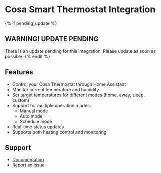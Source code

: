# Cosa Smart Thermostat Integration

{% if pending_update %}
## WARNING! UPDATE PENDING

There is an update pending for this integration. Please update as soon as possible.
{% endif %}

## Features

- Control your Cosa Thermostat through Home Assistant
- Monitor current temperature and humidity
- Set target temperatures for different modes (home, away, sleep, custom)
- Support for multiple operation modes:
  - Manual mode
  - Auto mode
  - Schedule mode
- Real-time status updates
- Supports both heating control and monitoring

## Support

- [Documentation](https://github.com/aykutvr/smartcosa-home-assistant-integration)
- [Report an issue](https://github.com/aykutvr/smartcosa-home-assistant-integration/issues) 